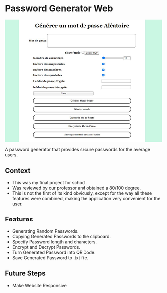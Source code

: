 # Password Generator Web

<img src="Capture.JPG">

A password generator that provides secure passwords for the average users.

## Context
- This was my final project for school.
- Was reviewed by our professor and obtained a 80/100 degree.
- This is not the first of its kind obviously, except for the way all these features were combined, making the application very convenient for the user.

## Features
- Generating Random Passwords.
- Copying Generated Passwords to the clipboard.
- Specify Password length and characters.
- Encrypt and Decrypt Passwords.
- Turn Generated Password into QR Code.
- Save Generated Password to .txt file.


## Future Steps
- Make Website Responsive
